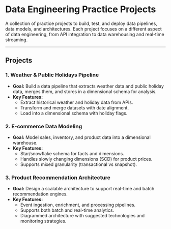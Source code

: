 # Data Engineering Practice Projects

A collection of practice projects to build, test, and deploy data pipelines, data models, and architectures. Each project focuses on a different aspect of data engineering, from API integration to data warehousing and real-time streaming.

---

## Projects

### 1. Weather & Public Holidays Pipeline
- **Goal:** Build a data pipeline that extracts weather data and public holiday data, merges them, and stores in a dimensional schema for analysis.
- **Key Features:**
  - Extract historical weather and holiday data from APIs.
  - Transform and merge datasets with date alignment.
  - Load into a dimensional schema with holiday flags.

### 2. E-commerce Data Modeling
- **Goal:** Model sales, inventory, and product data into a dimensional warehouse.
- **Key Features:**
  - Star/snowflake schema for facts and dimensions.
  - Handles slowly changing dimensions (SCD) for product prices.
  - Supports mixed granularity (transactional vs snapshot).

### 3. Product Recommendation Architecture
- **Goal:** Design a scalable architecture to support real-time and batch recommendation engines.
- **Key Features:**
  - Event ingestion, enrichment, and processing pipelines.
  - Supports both batch and real-time analytics.
  - Diagrammed architecture with suggested technologies and monitoring strategies.
